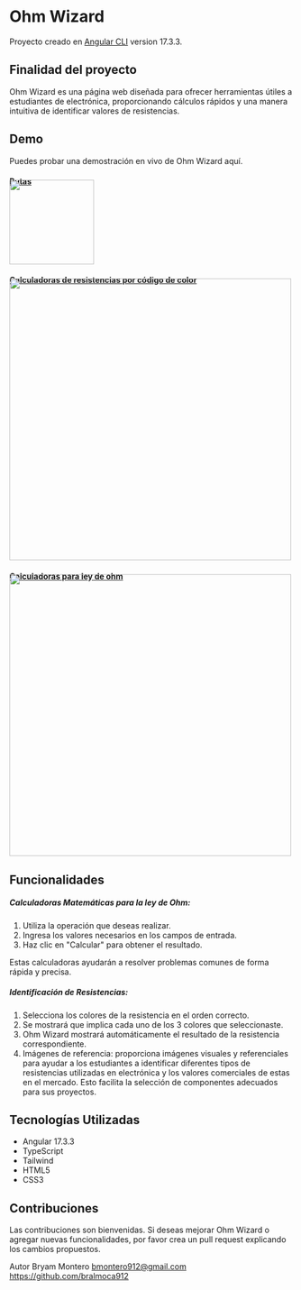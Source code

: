 # Ohm Wizard

Proyecto creado en [Angular CLI](https://github.com/angular/angular-cli) version 17.3.3.

## Finalidad del proyecto
Ohm Wizard es una página web diseñada para ofrecer herramientas útiles a estudiantes de electrónica, proporcionando cálculos rápidos y una manera intuitiva de identificar valores de resistencias.

## Demo
Puedes probar una demostración en vivo de Ohm Wizard aquí.

<a href="https://bralmoca912.github.io/Ohm-Wizard" target="_blank">
<h4>Rutas</h4>
	<img style="margin-top: -30px" src="https://i.ibb.co/R3pg6pP/Routes.png" width="150" height="auto">
</a>

<a href="https://bralmoca912.github.io/Ohm-Wizard" target="_blank">
<h4>Calculadoras de resistencias por código de color</h4>
	<img style="margin-top: -30px" src="https://i.ibb.co/SNdCgQ4/Color.png" width="500" height="auto">
</a>

<a href="https://bralmoca912.github.io/Ohm-Wizard" target="_blank">
<h4>Calculadoras para ley de ohm</h4>
	<img style="margin-top: -30px" src="https://i.ibb.co/WHyz3vN/Calculadoras.png" width="500" height="auto">
</a>

## Funcionalidades
##### Calculadoras Matemáticas para la ley de Ohm:
1. Utiliza la operación que deseas realizar.
2. Ingresa los valores necesarios en los campos de entrada.
3. Haz clic en "Calcular" para obtener el resultado.

Estas calculadoras ayudarán a resolver problemas comunes de forma rápida y precisa.

##### Identificación de Resistencias:
1. Selecciona los colores de la resistencia en el orden correcto.
2. Se mostrará que implica cada uno de los 3 colores que seleccionaste.
3. Ohm Wizard mostrará automáticamente el resultado de la resistencia correspondiente.
4. Imágenes de referencia: proporciona imágenes visuales y referenciales para ayudar a los estudiantes a identificar diferentes tipos de resistencias utilizadas en electrónica y los valores comerciales de estas en el mercado. Esto facilita la selección de componentes adecuados para sus proyectos.
 
## Tecnologías Utilizadas
- Angular 17.3.3
- TypeScript
- Tailwind
- HTML5
- CSS3

## Contribuciones
Las contribuciones son bienvenidas. Si deseas mejorar Ohm Wizard o agregar nuevas funcionalidades, por favor crea un pull request explicando los cambios propuestos.

Autor
Bryam Montero
bmontero912@gmail.com
https://github.com/bralmoca912
